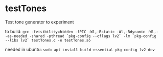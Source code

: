 # testTones
Test tone generator to experiment

to build:
```gcc -fvisibility=hidden -fPIC -Wl,-Bstatic -Wl,-Bdynamic -Wl,--as-needed -shared -pthread `pkg-config --cflags lv2` -lm `pkg-config --libs lv2` testTones.c -o testTones.so```

needed in ubuntu:
```sudo apt install build-essential pkg-config lv2-dev```
